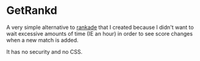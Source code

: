 # GetRankd

A very simple alternative to [rankade](https://rankade.com) that I created because I didn't want to wait
excessive amounts of time (IE an hour) in order to see score changes when a new match is added.

It has no security and no CSS.
